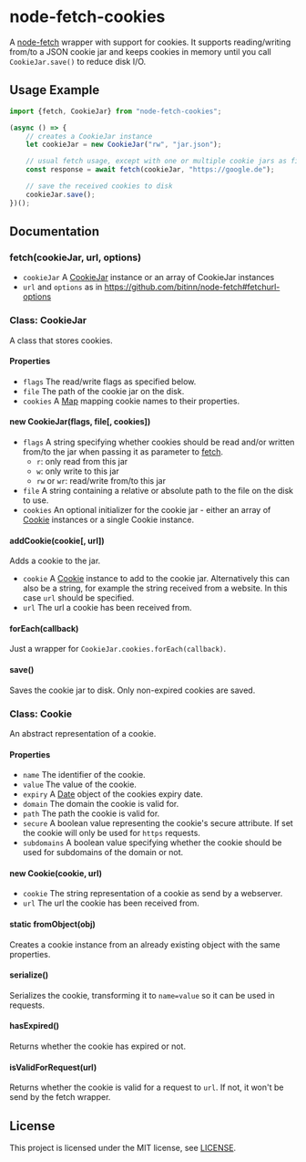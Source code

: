 # node-fetch-cookies
A [node-fetch](https://github.com/bitinn/node-fetch) wrapper with support for cookies.
It supports reading/writing from/to a JSON cookie jar and keeps cookies in memory until you call `CookieJar.save()` to reduce disk I/O.

## Usage Example
```javascript
import {fetch, CookieJar} from "node-fetch-cookies";

(async () => {
    // creates a CookieJar instance
    let cookieJar = new CookieJar("rw", "jar.json");

    // usual fetch usage, except with one or multiple cookie jars as first parameter
    const response = await fetch(cookieJar, "https://google.de");

    // save the received cookies to disk
    cookieJar.save();
})();
```

## Documentation

### fetch(cookieJar, url, options)
- `cookieJar` A [CookieJar](#class-cookiejar) instance or an array of CookieJar instances
- `url` and `options` as in https://github.com/bitinn/node-fetch#fetchurl-options


### Class: CookieJar
A class that stores cookies.

#### Properties
- `flags` The read/write flags as specified below.
- `file` The path of the cookie jar on the disk.
- `cookies` A [Map](https://developer.mozilla.org/en-US/docs/Web/JavaScript/Reference/Global_Objects/Map) mapping cookie names to their properties.

#### new CookieJar(flags, file[, cookies])
- `flags` A string specifying whether cookies should be read and/or written from/to the jar when passing it as parameter to [fetch](#fetchcookiejar-url-options).
    - `r`: only read from this jar
    - `w`: only write to this jar
    - `rw` or `wr`: read/write from/to this jar
- `file` A string containing a relative or absolute path to the file on the disk to use.
- `cookies` An optional initializer for the cookie jar - either an array of [Cookie](#class-cookie) instances or a single Cookie instance.

#### addCookie(cookie[, url])
Adds a cookie to the jar.
- `cookie` A [Cookie](#class-cookie) instance to add to the cookie jar. Alternatively this can also be a string, for example the string received from a website. In this case `url` should be specified.
- `url` The url a cookie has been received from.

#### forEach(callback)
Just a wrapper for `CookieJar.cookies.forEach(callback)`.

#### save()
Saves the cookie jar to disk. Only non-expired cookies are saved.


### Class: Cookie
An abstract representation of a cookie.

#### Properties
- `name` The identifier of the cookie.
- `value` The value of the cookie.
- `expiry` A [Date](https://developer.mozilla.org/en-US/docs/Web/JavaScript/Reference/Global_Objects/Date) object of the cookies expiry date.
- `domain` The domain the cookie is valid for.
- `path` The path the cookie is valid for.
- `secure` A boolean value representing the cookie's secure attribute. If set the cookie will only be used for `https` requests.
- `subdomains` A boolean value specifying whether the cookie should be used for subdomains of the domain or not.

#### new Cookie(cookie, url)
- `cookie` The string representation of a cookie as send by a webserver.
- `url` The url the cookie has been received from.

#### static fromObject(obj)
Creates a cookie instance from an already existing object with the same properties.

#### serialize()
Serializes the cookie, transforming it to `name=value` so it can be used in requests.

#### hasExpired()
Returns whether the cookie has expired or not.

#### isValidForRequest(url)
Returns whether the cookie is valid for a request to `url`. If not, it won't be send by the fetch wrapper.

## License
This project is licensed under the MIT license, see [LICENSE](LICENSE).
